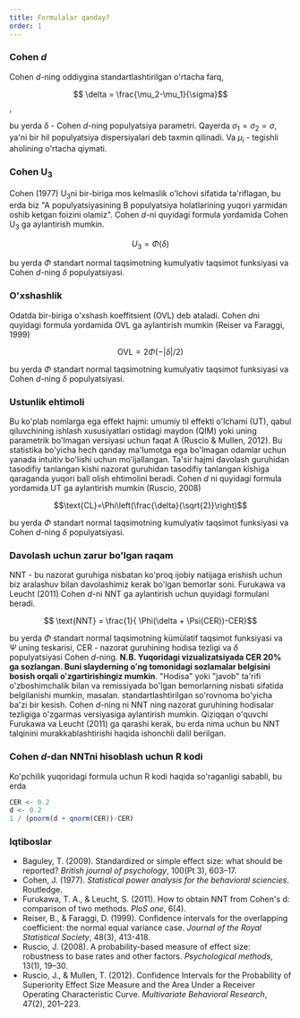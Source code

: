 ```yaml
---
title: Formulalar qanday?
order: 1
---
```


### Cohen *d*
Cohen *d*-ning oddiygina standartlashtirilgan o'rtacha farq,

$$ \delta = \frac{\mu_2-\mu_1}{\sigma}$$,

bu yerda $\delta$ - Cohen *d*-ning populyatsiya parametri. Qayerda $\sigma_1=\sigma_2=\sigma$, ya'ni bir hil populyatsiya dispersiyalari deb taxmin qilinadi. Va $\mu_i$ - tegishli aholining o'rtacha qiymati.

### Cohen U<sub>3</sub>
Cohen (1977) U<sub>3</sub>ni bir-biriga mos kelmaslik o'lchovi sifatida ta'riflagan, bu erda biz "A populyatsiyasining B populyatsiya holatlarining yuqori yarmidan oshib ketgan foizini olamiz". Cohen *d*-ni quyidagi formula yordamida Cohen U<sub>3</sub> ga aylantirish mumkin.

$$U_3 = \Phi(\delta)$$

bu yerda $\Phi$ standart normal taqsimotning kumulyativ taqsimot funksiyasi va Cohen <em>d</em>-ning $\delta$ populyatsiyasi.

### O'xshashlik
Odatda bir-biriga o'xshash koeffitsient (OVL) deb ataladi. Cohen <em>d</em>ni quyidagi formula yordamida OVL ga aylantirish mumkin (Reiser va Faraggi, 1999)

$$\text{OVL}=2\Phi(-|\delta|/2) $$

bu yerda $\Phi$ standart normal taqsimotning kumulyativ taqsimot funksiyasi va Cohen *d*-ning $\delta$ populyatsiyasi.

### Ustunlik ehtimoli
Bu ko'plab nomlarga ega effekt hajmi: umumiy til effekti o'lchami (UT), qabul qiluvchining ishlash xususiyatlari ostidagi maydon (QIM) yoki uning parametrik bo'lmagan versiyasi uchun faqat A (Ruscio & Mullen, 2012). Bu statistika bo'yicha hech qanday ma'lumotga ega bo'lmagan odamlar uchun yanada intuitiv bo'lishi uchun mo'ljallangan. Ta'sir hajmi davolash guruhidan tasodifiy tanlangan kishi nazorat guruhidan tasodifiy tanlangan kishiga qaraganda yuqori ball olish ehtimolini beradi. Cohen *d* ni quyidagi formula yordamida UT ga aylantirish mumkin (Ruscio, 2008)

$$\text{CL}=\Phi\left(\frac{\delta}{\sqrt{2}}\right)$$

bu yerda $\Phi$ standart normal taqsimotning kumulyativ taqsimot funksiyasi va Cohen *d*-ning $\delta$ populyatsiyasi.

### Davolash uchun zarur bo'lgan raqam
NNT - bu nazorat guruhiga nisbatan ko'proq ijobiy natijaga erishish uchun biz aralashuv bilan davolashimiz kerak bo'lgan bemorlar soni. Furukawa va Leucht (2011) Cohen *d*-ni NNT ga aylantirish uchun quyidagi formulani beradi.

$$ \text{NNT} = \frac{1}{  \Phi(\delta + \Psi(CER))-CER}$$

bu yerda $\Phi$ standart normal taqsimotning kümülatif taqsimot funksiyasi va $\Psi$ uning teskarisi, CER - nazorat guruhining hodisa tezligi va $\delta$ populyatsiyasi Cohen *d*-ning. **N.B. Yuqoridagi vizualizatsiyada CER 20% ga sozlangan. Buni slayderning oʻng tomonidagi sozlamalar belgisini bosish orqali oʻzgartirishingiz mumkin**. "Hodisa" yoki "javob" ta'rifi o'zboshimchalik bilan va remissiyada bo'lgan bemorlarning nisbati sifatida belgilanishi mumkin, masalan. standartlashtirilgan so'rovnoma bo'yicha ba'zi bir kesish. Cohen *d*-ning ni NNT ning nazorat guruhining hodisalar tezligiga o'zgarmas versiyasiga aylantirish mumkin. Qiziqqan o'quvchi Furukawa va Leucht (2011) ga qarashi kerak, bu erda nima uchun bu NNT talqinini murakkablashtirishi haqida ishonchli dalil berilgan.

### Cohen *d*-dan NNTni hisoblash uchun R kodi
Ko'pchilik yuqoridagi formula uchun R kodi haqida so'raganligi sababli, bu erda

```r
CER <- 0.2
d <- 0.2
1 / (pnorm(d + qnorm(CER))-CER)
```

### Iqtiboslar

* Baguley, T. (2009). Standardized or simple effect size: what should be reported? *British journal of psychology*, 100(Pt 3), 603–17.
* Cohen, J. (1977). *Statistical power analysis for the behavioral sciencies*. Routledge.
* Furukawa, T. A., & Leucht, S. (2011). How to obtain NNT from Cohen's d: comparison of two methods. *PloS one*, 6(4).
* Reiser, B., & Faraggi, D. (1999). Confidence intervals for the overlapping coefficient: the normal equal variance case. *Journal of the Royal Statistical Society*, 48(3), 413-418.
* Ruscio, J. (2008). A probability-based measure of effect size: robustness to base rates and other factors. *Psychological methods*, 13(1), 19–30.
* Ruscio, J., & Mullen, T. (2012). Confidence Intervals for the Probability of Superiority Effect Size Measure and the Area Under a Receiver Operating Characteristic Curve. *Multivariate Behavioral Research*, 47(2), 201–223.
